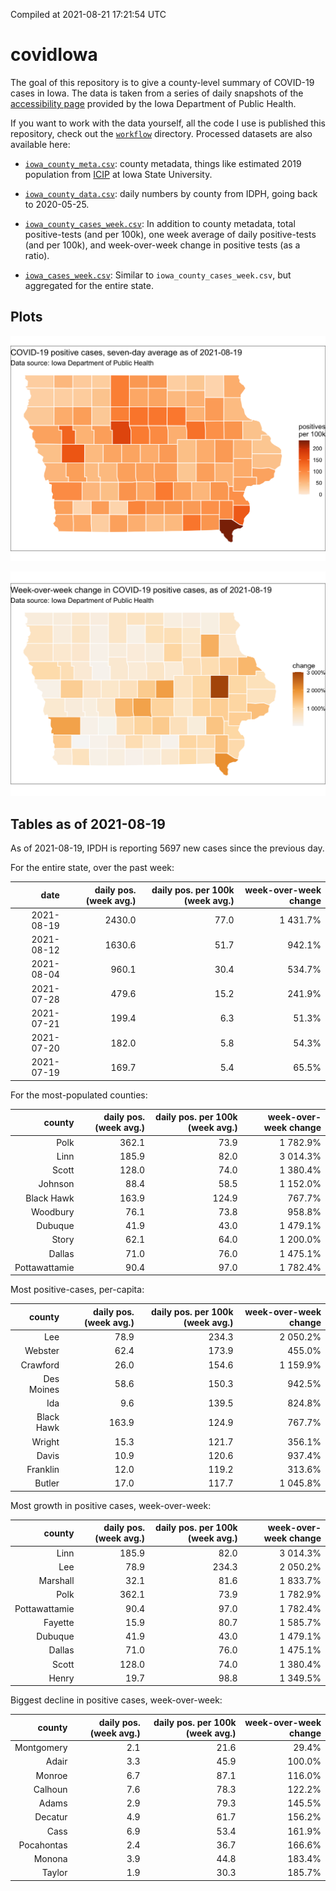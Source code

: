 Compiled at 2021-08-21 17:21:54 UTC

<!-- README.md is generated from README.Rmd. Please edit that file -->

# covidIowa

<!-- badges: start -->

<!-- badges: end -->

The goal of this repository is to give a county-level summary of
COVID-19 cases in Iowa. The data is taken from a series of daily
snapshots of the [accessibility
page](https://coronavirus.iowa.gov/pages/access) provided by the Iowa
Department of Public Health.

If you want to work with the data yourself, all the code I use is
published this repository, check out the [`workflow`](workflow)
directory. Processed datasets are also available here:

  - [`iowa_county_meta.csv`](https://raw.githubusercontent.com/ijlyttle/covidIowa/master/workflow/data/99-publish/iowa_county_meta.csv):
    county metadata, things like estimated 2019 population from
    [ICIP](https://www.icip.iastate.edu/tables/population/counties-estimates)
    at Iowa State University.

  - [`iowa_county_data.csv`](https://raw.githubusercontent.com/ijlyttle/covidIowa/master/workflow/data/99-publish/iowa_county_data.csv):
    daily numbers by county from IDPH, going back to 2020-05-25.

  - [`iowa_county_cases_week.csv`](https://raw.githubusercontent.com/ijlyttle/covidIowa/master/workflow/data/99-publish/iowa_county_data.csv):
    In addition to county metadata, total positive-tests (and per 100k),
    one week average of daily positive-tests (and per 100k), and
    week-over-week change in positive tests (as a ratio).

  - [`iowa_cases_week.csv`](https://raw.githubusercontent.com/ijlyttle/covidIowa/master/workflow/data/99-publish/iowa_cases_week.csv):
    Similar to `iowa_county_cases_week.csv`, but aggregated for the
    entire state.

## Plots

![](workflow/data/99-publish/iowa_cases.png)

![](workflow/data/99-publish/iowa_change.png)

## Tables as of 2021-08-19

As of 2021-08-19, IPDH is reporting 5697 new cases since the previous
day.

For the entire state, over the past week:

|       date | daily pos. (week avg.) | daily pos. per 100k (week avg.) | week-over-week change |
| ---------: | ---------------------: | ------------------------------: | --------------------: |
| 2021-08-19 |                 2430.0 |                            77.0 |              1 431.7% |
| 2021-08-12 |                 1630.6 |                            51.7 |                942.1% |
| 2021-08-04 |                  960.1 |                            30.4 |                534.7% |
| 2021-07-28 |                  479.6 |                            15.2 |                241.9% |
| 2021-07-21 |                  199.4 |                             6.3 |                 51.3% |
| 2021-07-20 |                  182.0 |                             5.8 |                 54.3% |
| 2021-07-19 |                  169.7 |                             5.4 |                 65.5% |

For the most-populated counties:

|        county | daily pos. (week avg.) | daily pos. per 100k (week avg.) | week-over-week change |
| ------------: | ---------------------: | ------------------------------: | --------------------: |
|          Polk |                  362.1 |                            73.9 |              1 782.9% |
|          Linn |                  185.9 |                            82.0 |              3 014.3% |
|         Scott |                  128.0 |                            74.0 |              1 380.4% |
|       Johnson |                   88.4 |                            58.5 |              1 152.0% |
|    Black Hawk |                  163.9 |                           124.9 |                767.7% |
|      Woodbury |                   76.1 |                            73.8 |                958.8% |
|       Dubuque |                   41.9 |                            43.0 |              1 479.1% |
|         Story |                   62.1 |                            64.0 |              1 200.0% |
|        Dallas |                   71.0 |                            76.0 |              1 475.1% |
| Pottawattamie |                   90.4 |                            97.0 |              1 782.4% |

Most positive-cases, per-capita:

|     county | daily pos. (week avg.) | daily pos. per 100k (week avg.) | week-over-week change |
| ---------: | ---------------------: | ------------------------------: | --------------------: |
|        Lee |                   78.9 |                           234.3 |              2 050.2% |
|    Webster |                   62.4 |                           173.9 |                455.0% |
|   Crawford |                   26.0 |                           154.6 |              1 159.9% |
| Des Moines |                   58.6 |                           150.3 |                942.5% |
|        Ida |                    9.6 |                           139.5 |                824.8% |
| Black Hawk |                  163.9 |                           124.9 |                767.7% |
|     Wright |                   15.3 |                           121.7 |                356.1% |
|      Davis |                   10.9 |                           120.6 |                937.4% |
|   Franklin |                   12.0 |                           119.2 |                313.6% |
|     Butler |                   17.0 |                           117.7 |              1 045.8% |

Most growth in positive cases, week-over-week:

|        county | daily pos. (week avg.) | daily pos. per 100k (week avg.) | week-over-week change |
| ------------: | ---------------------: | ------------------------------: | --------------------: |
|          Linn |                  185.9 |                            82.0 |              3 014.3% |
|           Lee |                   78.9 |                           234.3 |              2 050.2% |
|      Marshall |                   32.1 |                            81.6 |              1 833.7% |
|          Polk |                  362.1 |                            73.9 |              1 782.9% |
| Pottawattamie |                   90.4 |                            97.0 |              1 782.4% |
|       Fayette |                   15.9 |                            80.7 |              1 585.7% |
|       Dubuque |                   41.9 |                            43.0 |              1 479.1% |
|        Dallas |                   71.0 |                            76.0 |              1 475.1% |
|         Scott |                  128.0 |                            74.0 |              1 380.4% |
|         Henry |                   19.7 |                            98.8 |              1 349.5% |

Biggest decline in positive cases, week-over-week:

|     county | daily pos. (week avg.) | daily pos. per 100k (week avg.) | week-over-week change |
| ---------: | ---------------------: | ------------------------------: | --------------------: |
| Montgomery |                    2.1 |                            21.6 |                 29.4% |
|      Adair |                    3.3 |                            45.9 |                100.0% |
|     Monroe |                    6.7 |                            87.1 |                116.0% |
|    Calhoun |                    7.6 |                            78.3 |                122.2% |
|      Adams |                    2.9 |                            79.3 |                145.5% |
|    Decatur |                    4.9 |                            61.7 |                156.2% |
|       Cass |                    6.9 |                            53.4 |                161.9% |
| Pocahontas |                    2.4 |                            36.7 |                166.6% |
|     Monona |                    3.9 |                            44.8 |                183.4% |
|     Taylor |                    1.9 |                            30.3 |                185.7% |

